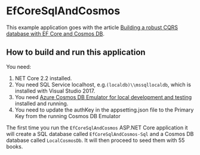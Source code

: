 # EfCoreSqlAndCosmos

This example application goes with the article [Building a robust CQRS database with EF Core and Cosmos DB](https://www.thereformedprogrammer.net/building-a-robust-cqrs-database-with-ef-core-and-cosmos-db/).

## How to build and run this application

You need:

1. NET Core 2.2 installed.
2. You need SQL Service localhost, e.g.`(localdb)\\mssqllocaldb`, which is installed with Visual Studio 2017.
3. You need [Azure Cosmos DB Emulator for local development and testing](https://docs.microsoft.com/en-us/azure/cosmos-db/local-emulator) installed and running.
4. You need to update the authKey in the appsetting.json file to the Primary Key from the running Cosmos DB Emulator

The first time you run the `EfCoreSqlAndCosmos` ASP.NET Core application it will create a SQL database called `EfCoreSqlAndCosmos-Sql` and a Cosmos DB database called `LocalCosmosDb`. It will then proceed to seed them with 55 books.
